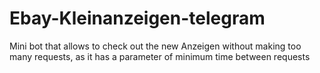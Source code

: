 # Ebay-Kleinanzeigen-telegram
Mini bot that allows to check out the new Anzeigen without making too many requests, as it has a parameter of minimum time between requests
